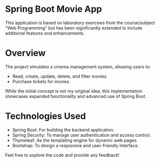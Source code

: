 # Spring Boot Movie App

This application is based on laboratory exercises from the course/subject "Web Programming" but has been significantly extended to include additional features and enhancements.

# Overview

The project simulates a cinema management system, allowing users to:
 -  Read, create, update, delete, and filter movies.
 -  Purchase tickets for movies.

While the initial concept is not my original idea, this implementation showcases expanded functionality and advanced use of Spring Boot.

# Technologies Used
- Spring Boot: For building the backend application.
- Spring Security: To manage user authentication and access control.
- Thymeleaf: As the templating engine for dynamic web pages.
- Bootstrap: To design a responsive and user-friendly interface.

Feel free to explore the code and provide any feedback!
